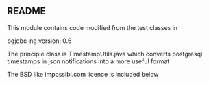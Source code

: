 ## README

This module contains code modified from the test classes in

pgjdbc-ng version: 0.6

The principle class is TimestampUtils.java which converts postgresql timestamps in json 
notifications into a more useful format 

The BSD like impossibl.com licence is included below

